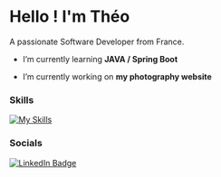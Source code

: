 Hello ! I'm Théo
========================================================================================================================================

A passionate Software Developer from France.
<br/>

- I’m currently learning **JAVA / Spring Boot**
  
- I’m currently working on **my photography website**

### Skills

[![My Skills](https://skillicons.dev/icons?i=js,ts,nodejs,express,nestjs,react,angular,mysql,mongodb,postgres,git,postman,docker)](https://skillicons.dev)
<br/>

### Socials

<div id="badges">
  <a href="https://www.linkedin.com/in/theophile-demarle/">
    <img src="https://img.shields.io/badge/LinkedIn-blue?style=for-the-badge&logo=linkedin&logoColor=white" alt="LinkedIn Badge"/>
  </a>
</div>
